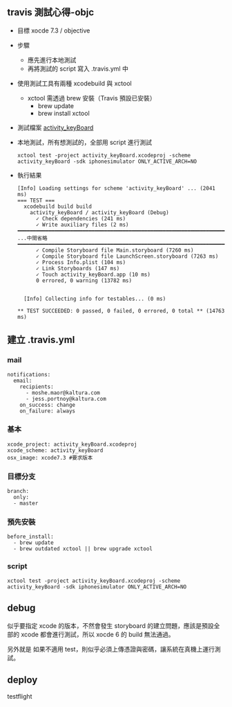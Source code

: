 ## travis 測試心得-objc

- 目標 xocde 7.3 / objective
- 步驟
	- 應先進行本地測試
	- 再將測試的 script 寫入 .travis.yml 中
- 使用測試工具有兩種 xcodebuild 與 xctool
	- xctool 需透過 brew 安裝（Travis 預設已安裝）
		- brew update
		- brew install xctool

- 測試檔案 [activity_keyBoard](https://github.com/jhaoheng/activity_keyBoard)

- 本地測試，所有想測試的，全部用 script 進行測試
	```
	xctool test -project activity_keyBoard.xcodeproj -scheme activity_keyBoard -sdk iphonesimulator ONLY_ACTIVE_ARCH=NO
	```  
- 執行結果

	```
	[Info] Loading settings for scheme 'activity_keyBoard' ... (2041 ms)
	=== TEST ===
	  xcodebuild build build
	    activity_keyBoard / activity_keyBoard (Debug)
	      ✓ Check dependencies (241 ms)
	      ✓ Write auxiliary files (2 ms)
	━━━━━━━━━━━━━━━━━━━━━━━━━━━━━━━━━━━━━━━━━━━━━━━━━━━━━━━━━━━━━━━━━━━━━━━━━━━━━
	...中間省略
	━━━━━━━━━━━━━━━━━━━━━━━━━━━━━━━━━━━━━━━━━━━━━━━━━━━━━━━━━━━━━━━━━━━━━━━━━━━━━
	      ✓ Compile Storyboard file Main.storyboard (7260 ms)
	      ✓ Compile Storyboard file LaunchScreen.storyboard (7263 ms)
	      ✓ Process Info.plist (104 ms)
	      ✓ Link Storyboards (147 ms)
	      ✓ Touch activity_keyBoard.app (10 ms)
	      0 errored, 0 warning (13782 ms)
	
	
	  [Info] Collecting info for testables... (0 ms)
	
	** TEST SUCCEEDED: 0 passed, 0 failed, 0 errored, 0 total ** (14763 ms)
	```
	
## 建立 .travis.yml

### mail
```
notifications:
  email:
    recipients:
      - moshe.maor@kaltura.com
      - jess.portnoy@kaltura.com
    on_success: change
    on_failure: always
```

### 基本
```
xcode_project: activity_keyBoard.xcodeproj
xcode_scheme: activity_keyBoard
osx_image: xcode7.3 #要求版本
```

### 目標分支
```
branch:
  only:
  - master
```

### 預先安裝
```
before_install:
  - brew update
  - brew outdated xctool || brew upgrade xctool
```

### script

```
xctool test -project activity_keyBoard.xcodeproj -scheme activity_keyBoard -sdk iphonesimulator ONLY_ACTIVE_ARCH=NO
```
	
## debug

似乎要指定 xcode 的版本，不然會發生 storyboard 的建立問題，應該是預設全部的 xcode 都會進行測試，所以 xocde 6 的 build 無法通過。

另外就是 如果不適用 test，則似乎必須上傳憑證與密碼，讓系統在真機上運行測試。

## deploy

testflight
